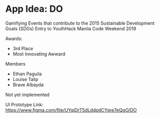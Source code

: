 # App Idea: DO
Gamifying Events that contribute to the 2015 Sustainable Development Goals (SDGs)
Entry to YouthHack Manila Code Weekend 2019

Awards:
 - 3rd Place
 - Most Innovating Awward

Members
 - Ethan Paguila
 - Louise Talip
 - Brave Albayda

Not yet implemented

UI Prototype Link: https://www.figma.com/file/UYqiDrT5dLddpdCYgre7eQgO/DO
